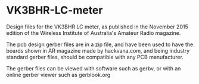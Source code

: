 # VK3BHR-LC-meter
Design files for the VK3BHR LC meter, as published in the November 2015 edition of the Wireless Institute of Australia's Amateur Radio magazine.

The pcb design gerber files are in a zip file, and have been used to have the boards shown in AR magazine made by hackvana.com, and being industry standard gerber files, should be compatible with any PCB manufacturer.

The gerber files can be viewed with software such as gerbv, or with an online gerber viewer such as gerblook.org 

